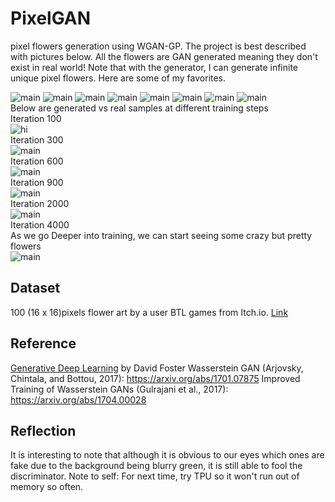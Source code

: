 # PixelGAN
 pixel flowers generation using WGAN-GP. The project is best described with pictures below. All the flowers are GAN generated meaning they don't exist in real world! Note that with the generator, I can generate infinite unique pixel flowers. Here are some of my favorites.

![main](/output/1.png)
![main](/output/77.png)
![main](/output/3.png)
![main](/output/2.png)
![main](/output/9.png)
![main](/output/11.png)
![main](/output/5.png)
![main](/output/10.png)
<br/>
Below are generated vs real samples at different training steps
<br/>
Iteration 100
<br/>
![hi](/output/iter_100.png)
<br/>
Iteration 300
<br/>
![main](/output/iter_300.png)
<br/>
Iteration 600
<br/>
![main](/output/iter_600.png)
<br/>
Iteration 900
<br/>
![main](/output/iter_900.png)
<br/>
Iteration 2000
<br/>
![main](/output/iter_2000.png)
<br/>
Iteration 4000
<br/>
As we go Deeper into training, we can start seeing some crazy but pretty flowers
<br/>
![main](/output/iter_4000.png)


## Dataset 
100 (16 x 16)pixels flower art by a user BTL games from Itch.io. [Link](https://btl-games.itch.io/pixel-art-fauna-asset-pack)

## Reference
[Generative Deep Learning](https://www.oreilly.com/library/view/generative-deep-learning/9781492041931/) by David Foster
Wasserstein GAN (Arjovsky, Chintala, and Bottou, 2017): https://arxiv.org/abs/1701.07875
Improved Training of Wasserstein GANs (Gulrajani et al., 2017): https://arxiv.org/abs/1704.00028

## Reflection
It is interesting to note that although it is obvious to our eyes which ones are fake due to the background being blurry green, it is still able to fool the discriminator. 
Note to self: For next time, try TPU so it won't run out of memory so often. 
